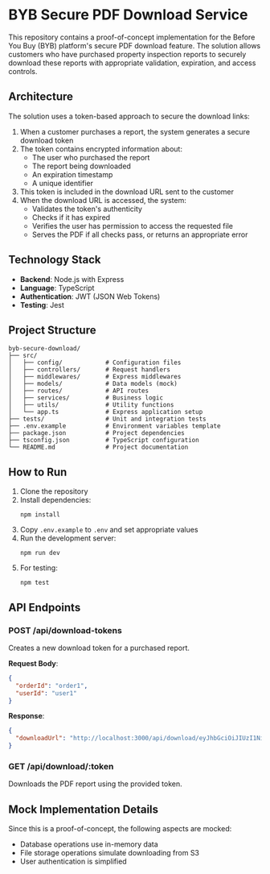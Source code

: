 # BYB Secure PDF Download Service

This repository contains a proof-of-concept implementation for the Before You Buy (BYB) platform's secure PDF download feature. The solution allows customers who have purchased property inspection reports to securely download these reports with appropriate validation, expiration, and access controls.

## Architecture

The solution uses a token-based approach to secure the download links:

1. When a customer purchases a report, the system generates a secure download token
2. The token contains encrypted information about:
   - The user who purchased the report
   - The report being downloaded
   - An expiration timestamp
   - A unique identifier
3. This token is included in the download URL sent to the customer
4. When the download URL is accessed, the system:
   - Validates the token's authenticity
   - Checks if it has expired
   - Verifies the user has permission to access the requested file
   - Serves the PDF if all checks pass, or returns an appropriate error

## Technology Stack

- **Backend**: Node.js with Express
- **Language**: TypeScript
- **Authentication**: JWT (JSON Web Tokens)
- **Testing**: Jest

## Project Structure

```
byb-secure-download/
├── src/
│   ├── config/            # Configuration files
│   ├── controllers/       # Request handlers
│   ├── middlewares/       # Express middlewares
│   ├── models/            # Data models (mock)
│   ├── routes/            # API routes
│   ├── services/          # Business logic
│   ├── utils/             # Utility functions
│   └── app.ts             # Express application setup
├── tests/                 # Unit and integration tests
├── .env.example           # Environment variables template
├── package.json           # Project dependencies
├── tsconfig.json          # TypeScript configuration
└── README.md              # Project documentation
```

## How to Run

1. Clone the repository
2. Install dependencies:
   ```
   npm install
   ```
3. Copy `.env.example` to `.env` and set appropriate values
4. Run the development server:
   ```
   npm run dev
   ```
5. For testing:
   ```
   npm test
   ```

## API Endpoints

### POST /api/download-tokens
Creates a new download token for a purchased report.

**Request Body**:
```json
{
  "orderId": "order1",
  "userId": "user1"
}
```

**Response**:
```json
{
  "downloadUrl": "http://localhost:3000/api/download/eyJhbGciOiJIUzI1NiIsInR5cCI6IkpXVCJ9..."
}
```

### GET /api/download/:token
Downloads the PDF report using the provided token.

## Mock Implementation Details

Since this is a proof-of-concept, the following aspects are mocked:
- Database operations use in-memory data
- File storage operations simulate downloading from S3
- User authentication is simplified